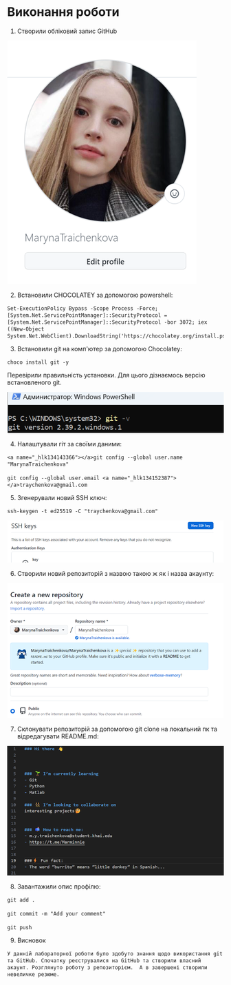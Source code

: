 ﻿# Виконання роботи

1. Створили обліковий запис GitHub

![](S1.png)


2. Встановили CHOCOLATEY за допомогою powershell:

```
Set-ExecutionPolicy Bypass -Scope Process -Force; [System.Net.ServicePointManager]::SecurityProtocol = [System.Net.ServicePointManager]::SecurityProtocol -bor 3072; iex ((New-Object System.Net.WebClient).DownloadString('https://chocolatey.org/install.ps1'))
```

3. Встановили git на комп'ютер за допомогою Chocolatey:

```
choco install git -y
```

Перевірили правильність установки. Для цього дізнаємось версію встановленого git.

![](S2.png)

4. Налаштували гіт за своїми даними:
```
<a name="_hlk134143366"></a>git config --global user.name "MarynaTraichenkova"

git config --global user.email <a name="_hlk134152387"></a>traychenkova@gmail.com
```
5. Згенерували новий SSH ключ:

```
ssh-keygen -t ed25519 -C "traychenkova@gmail.com"
```

![](S3.png)

6.  Створили новий репозиторій з назвою такою ж як і назва акаунту:

![](S4.png)

7. Склонувати репозиторій за допомогою git clone на локальний пк та відредагувати README.md:

![](S5.png)

8. Завантажили опис профілю:
```
git add .

git commit -m "Add your comment"

git push
```

9. Висновок
```
У данній лабораторної роботи було здобуто знання щодо використання git та GitHub. Спочатку реєструвалися на GitHub та створили власний акаунт. Розглянуто роботу з репозиторієм.  А в завершені створили невеличке резюме.
```
